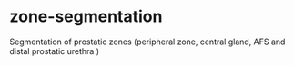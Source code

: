 # zone-segmentation
Segmentation of prostatic zones (peripheral zone, central gland, AFS and distal prostatic urethra )
